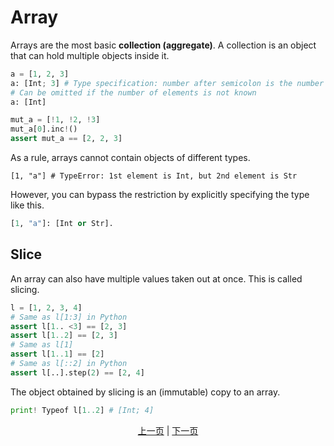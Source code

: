 # Array

Arrays are the most basic __collection (aggregate)__.
A collection is an object that can hold multiple objects inside it.

```python
a = [1, 2, 3]
a: [Int; 3] # Type specification: number after semicolon is the number of elements
# Can be omitted if the number of elements is not known
a: [Int]

mut_a = [!1, !2, !3]
mut_a[0].inc!()
assert mut_a == [2, 2, 3]
```

As a rule, arrays cannot contain objects of different types.

```python.
[1, "a"] # TypeError: 1st element is Int, but 2nd element is Str
```

However, you can bypass the restriction by explicitly specifying the type like this.

```python
[1, "a"]: [Int or Str].
```

## Slice

An array can also have multiple values taken out at once. This is called slicing.

```python
l = [1, 2, 3, 4]
# Same as l[1:3] in Python
assert l[1.. <3] == [2, 3]
assert l[1..2] == [2, 3]
# Same as l[1]
assert l[1..1] == [2]
# Same as l[::2] in Python
assert l[..].step(2) == [2, 4]
```

The object obtained by slicing is an (immutable) copy to an array.

```python
print! Typeof l[1..2] # [Int; 4]
```

<p align='center'>
    <a href='./09_builtin_procs.md'>上一页</a> | <a href='./11_tuple.md'>下一页</a>
</p>
